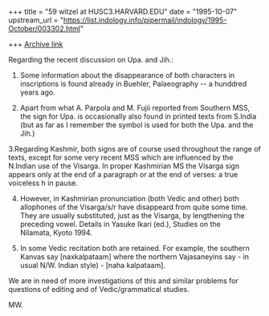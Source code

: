 +++
title = "59 witzel at HUSC3.HARVARD.EDU"
date = "1995-10-07"
upstream_url = "https://list.indology.info/pipermail/indology/1995-October/003302.html"

+++
[Archive link](https://list.indology.info/pipermail/indology/1995-October/003302.html)



Regarding the recent discussion on Upa. and Jih.:

1. Some information about the disappearance of both characters in 
inscriptions is found already in Buehler, Palaeography
-- a hunddred years ago.

2. Apart from what A. Parpola and M. Fujii reported from Southern MSS, 
the sign for Upa. is occasionally also found in printed texts from 
S.India  (but as far as I remember the symbol is used for both the Upa. 
and the Jih.)

3.Regarding Kashmir, both signs are of course used throughout the range 
of texts, except for some very recent MSS which are influenced by the 
N.Indian use of the Visarga.
In proper Kashmirian MS the  Visarga sign appears only at the end of a 
paragraph or at the end of verses: a true voiceless h in pause.


4. However, in Kashmirian pronunciation (both Vedic and other) both 
allophones of the Visarga/s/r have disappeard from quite some time.
They are usually  substituted, just as the Visarga, by lengthening 
the preceding vowel. Details in Yasuke Ikari (ed.), Studies on the  
Nilamata, Kyoto 1994. 

5. In some Vedic recitation both are retained. For example, the southern 
Kanvas say [naxkalpataam] where the northern Vajasaneyins say - in usual 
N/W. Indian style) -  [naha kalpataam].


We are in need of more investigations of this and similar problems for 
questions of editing and of Vedic/grammatical studies.

MW.





